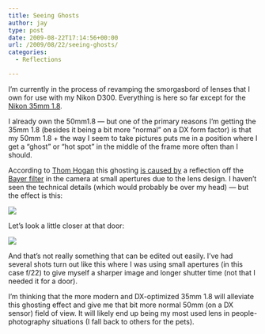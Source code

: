 ```yaml
---
title: Seeing Ghosts
author: jay
type: post
date: 2009-08-22T17:14:56+00:00
url: /2009/08/22/seeing-ghosts/
categories:
  - Reflections

---
```

I’m currently in the process of revamping the smorgasbord of lenses that I own for use with my Nikon D300. Everything is here so far except for the [Nikon 35mm 1.8][1].

I already own the 50mm1.8 — but one of the primary reasons I’m getting the 35mm 1.8 (besides it being a bit more “normal” on a DX form factor) is that my 50mm 1.8 + the way I seem to take pictures puts me in a position where I get a “ghost” or “hot spot” in the middle of the frame more often than I should.

According to [Thom Hogan][2] this ghosting [is caused by][3] a reflection off the [Bayer filter][4] in the camera at small apertures due to the lens design. I haven’t seen the technical details (which would probably be over my head) — but the effect is this:

![][5]

Let’s look a little closer at that door:

![][6]

And that’s not really something that can be edited out easily. I’ve had several shots turn out like this where I was using small apertures (in this case f/22) to give myself a sharper image and longer shutter time (not that I needed it for a door).

I’m thinking that the more modern and DX-optimized 35mm 1.8 will alleviate this ghosting effect and give me that bit more normal 50mm (on a DX sensor) field of view. It will likely end up being my most used lens in people-photography situations (I fall back to others for the pets).

 [1]: http://www.dpreview.com/lensreviews/nikon_35_1p8g_n15/
 [2]: bythom.com
 [3]: http://bythom.com/rationallenses.htm
 [4]: http://en.wikipedia.org/wiki/Bayer_filter
 [5]: https://photos.smugmug.com/photos/505425689_Vdc22-L.jpg
 [6]: https://photos.smugmug.com/photos/505425870_vHqQD-L.jpg